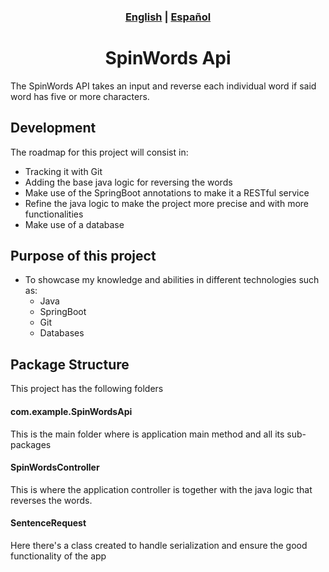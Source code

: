 <div align="center"><h3><a href="README.md">English</a> | <a href="README_ES.md">Español</a></h3></div>
<div align="center"><h1>SpinWords Api</h1></div>
The SpinWords API takes an input and reverse each individual word if said word has five or more characters.

## Development
The roadmap for this project will consist in:
+ Tracking it with Git
+ Adding the base java logic for reversing the words
+ Make use of the SpringBoot annotations to make it a RESTful service
+ Refine the java logic to make the project more precise and with more functionalities
+ Make use of a database

## Purpose of this project

+ To showcase my knowledge and abilities in different technologies such as:
    + Java
    - SpringBoot
    + Git
    - Databases

## Package Structure
This project has the following folders
#### com.example.SpinWordsApi
This is the main folder where is application main method and all its sub-packages
#### SpinWordsController
This is where the application controller is together with the java logic that reverses the words.
#### SentenceRequest
Here there's a class created to handle serialization and ensure the good functionality of the app
